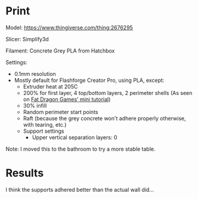 # Print

Model: https://www.thingiverse.com/thing:2676295

Slicer: Simplify3d

Filament: Concrete Grey PLA from Hatchbox

Settings:
- 0.1mm resolution
- Mostly default for Flashforge Creator Pro, using PLA, except:
    - Extruder heat at 205C
    - 200% for first layer, 4 top/bottom layers, 2 perimeter shells (As seen on [Fat Dragon Games' mini tutorial](https://www.youtube.com/watch?time_continue=716&v=AqEWl51s9Rw&feature=emb_logo))
    - 30% infill
    - Random perimeter start points
    - Raft (because the grey concrete won't adhere properly otherwise, with tearing, etc.)
    - Support settings
        - Upper vertical separation layers: 0

Note: I moved this to the bathroom to try a more stable table.

# Results

I think the supports adhered better than the actual wall did...
